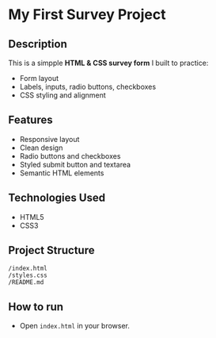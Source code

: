 # My First Survey Project

## Description
This is a simpple **HTML & CSS survey form** I built to practice:
- Form layout
- Labels, inputs, radio buttons, checkboxes
- CSS styling and alignment

## Features
- Responsive layout
- Clean design
- Radio buttons and checkboxes
- Styled submit button and textarea
- Semantic HTML elements

## Technologies Used
- HTML5
- CSS3

## Project Structure
```
/index.html
/styles.css
/README.md
```
## How to run
- Open `index.html` in your browser.
  
